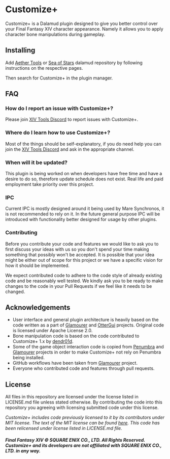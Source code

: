 # Customize+
Customize+ is a Dalamud plugin designed to give you better control over your Final Fantasy XIV character appearance. Namely it allows you to apply character bone manipulations during gameplay.

## Installing
Add [Aether Tools](https://github.com/Aether-Tools/DalamudPlugins) or [Sea of Stars](https://github.com/Ottermandias/SeaOfStars) dalamud repository by following instructions on the respective pages. 

Then search for Customize+ in the plugin manager.

## FAQ

### How do I report an issue with Customize+?
Please join [XIV Tools Discord](https://discord.gg/KvGJCCnG8t) to report issues with Customize+.

### Where do I learn how to use Customize+?
Most of the things should be self-explanatory, if you do need help you can join the [XIV Tools Discord](https://discord.gg/KvGJCCnG8t) and ask in the appropriate channel.

### When will it be updated?
This plugin is being worked on when developers have free time and have a desire to do so, therefore update schedule does not exist. Real life and paid employment take priority over this project.

### IPC
Current IPC is mostly designed around it being used by Mare Synchronos, it is not recommended to rely on it. In the future general purpose IPC will be introduced with functionality better designed for usage by other plugins.

### Contributing
Before you contribute your code and features we would like to ask you to first discuss your ideas with us so you don't spend your time making something that possibly won't be accepted. It is possible that your idea might be either out of scope for this project or we have a specific vision for how it should be implemented.

We expect contributed code to adhere to the code style of already existing code and be reasonably well tested. We kindly ask you to be ready to make changes to the code in your Pull Requests if we feel like it needs to be changed.

## Acknowledgements
* User interface and general plugin architecture is heavily based on the code written as a part of [Glamourer](https://github.com/Ottermandias/Glamourer) and [OtterGui](https://github.com/Ottermandias/OtterGui/) projects. Original code is licensed under Apache License 2.0.
* Bone manipulation code is based on the code contributed to Customize+ 1.x by [dendr01d](https://github.com/dendr01d/).
* Some of the game object interaction code is copied from [Penumbra](https://github.com/xivdev/Penumbra) and [Glamourer](https://github.com/Ottermandias/Glamourer) projects in order to make Customize+ not rely on Penumbra being installed.
* GitHub workflows have been taken from [Glamourer](https://github.com/Ottermandias/Glamourer) project.
* Everyone who contributed code and features through pull requests.

## License
All files in this repository are licensed under the license listed in LICENSE.md file unless stated otherwise. By contributing the code into this repository you agreeing with licensing submitted code under this license.

*Customize+ includes code previously licensed to it by its contributors under MIT license. The text of the MIT license can be found [here](https://opensource.org/license/mit/). This code has been relicensed under license listed in LICENSE.md file.*

##### Final Fantasy XIV © SQUARE ENIX CO., LTD. All Rights Reserved. Customize+ and its developers are not affiliated with SQUARE ENIX CO., LTD. in any way.